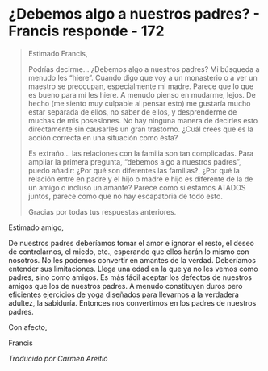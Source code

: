 # ¿Debemos algo a nuestros padres? - Francis responde - 172

>Estimado Francis,
>
>Podrías decirme… ¿Debemos algo a nuestros padres? Mi búsqueda a menudo les “hiere”. Cuando digo que voy a un monasterio o a ver un maestro se preocupan, especialmente mi madre. Parece que lo que es bueno para mí les hiere. A menudo pienso en mudarme, lejos. De hecho (me siento muy culpable al pensar esto) me gustaría mucho estar separada de ellos, no saber de ellos, y desprenderme de muchas de mis posesiones. No hay ninguna manera de decirles esto directamente sin causarles un gran trastorno. ¿Cuál crees que es la acción correcta en una situación como ésta?
>
>Es extraño… las relaciones con la familia son tan complicadas. Para ampliar la primera pregunta, “debemos algo a nuestros padres”, puedo añadir: ¿Por qué son diferentes las familias?, ¿Por qué la relación entre en padre y el hijo o madre e hijo es diferente de la de un amigo o incluso un amante? Parece como si estamos ATADOS juntos, parece como que no hay escapatoria de todo esto.
>
>Gracias por todas tus respuestas anteriores.

Estimado amigo,

De nuestros padres deberíamos tomar el amor e ignorar el resto, el deseo de controlarnos, el miedo, etc., esperando que ellos harán lo mismo con nosotros. No les podemos convertir en amantes de la verdad. Deberíamos entender sus limitaciones. Llega una edad en la que ya no les vemos como padres, sino como amigos. Es más fácil aceptar los defectos de nuestros amigos que los de nuestros padres. A menudo constituyen duros pero eficientes ejercicios de yoga diseñados para llevarnos a la verdadera adultez, la sabiduría. Entonces nos convertimos en los padres de nuestros padres.

Con afecto,

Francis

_Traducido por Carmen Areitio_

